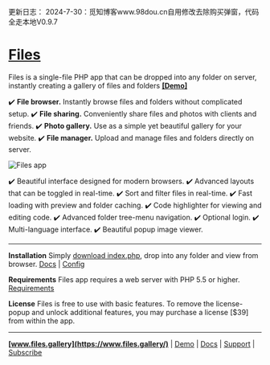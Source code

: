 更新日志：
2024-7-30：觅知博客www.98dou.cn自用修改去除购买弹窗，代码全走本地V0.9.7

# [Files](https://www.files.gallery/)

Files is a single-file PHP app that can be dropped into any folder on server, instantly creating a gallery of files and folders
**[[Demo]](https://demo.files.gallery/)**

✔️ **File browser.** Instantly browse files and folders without complicated setup.
✔️ **File sharing.** Conveniently share files and photos with clients and friends.
✔️ **Photo gallery.** Use as a simple yet beautiful gallery for your website.
✔️ **File manager.** Upload and manage files and folders directly on server.

![Files app](https://x.photo.gallery/files-app-07-jan-2022.jpg)

✔️ Beautiful interface designed for modern browsers.
✔️ Advanced layouts that can be toggled in real-time.
✔️ Sort and filter files in real-time.
✔️ Fast loading with preview and folder caching.
✔️ Code highlighter for viewing and editing code.
✔️ Advanced folder tree-menu navigation.
✔️ Optional login.
✔️ Multi-language interface.
✔️ Beautiful popup image viewer.

---

**Installation**
Simply [download index.php](https://cdn.jsdelivr.net/npm/files.photo.gallery/index.php), drop into any folder and view from browser.
[Docs](https://www.files.gallery/docs/install/) | [Config](https://www.files.gallery/docs/config/)

**Requirements**
Files app requires a web server with PHP 5.5 or higher.
[Requirements](https://www.files.gallery/docs/config/)

**License**
Files is free to use with basic features. To remove the license-popup and unlock additional features, you may purchase a license [$39] from within the app.

---

**[www.files.gallery](https://www.files.gallery/)** | [Demo](https://demo.files.gallery/) | [Docs](https://www.files.gallery/docs/install/) | [Support](https://forum.files.gallery/) | [Subscribe](http://eepurl.com/gTyhA9)
